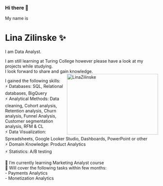 ### Hi there 👋


My name is 
# **Lina Zilinske** ✨
I am Data Analyst.

I am still learning at Turing College however please have a look at my projects while studying. <br>
I look forward to share and gain knowledge.
<img src ="https://user-images.githubusercontent.com/117217908/221829791-45ac0a78-c030-49c3-80f4-e63fed949f24.jpg" width="300" height="200" align="right" alt= LinaZilinske> <br>


I gained the following skills: <br>
⚡ Databases: SQL, Relational databases, BigQuery <br>
⚡ Analytical Methods: Data cleaning, Cohort analysis, Retention analysis, Churn analysis, Funnel Analysis, Customer segmentation analysis, RFM & CL <br>
⚡ Data Visualization: Spreadsheets, Google Looker Studio, Dashboards, PowerPoint or other <br>
⚡ Domain Knowledge: Product Analytics <br>
⚡ Statistics: A/B testing <br>

🌱 I’m currently learning Marketing Analyst course <br>
🔭 Will cover the following tasks within few months: <br>
       - Payments Analytics <br>
       - Monetization Analytics <br>


<!--
**linazili/linazili** is a ✨ _special_ ✨ repository because its `README.md` (this file) appears on your GitHub profile.

Here are some ideas to get you started:

- 🔭 I’m currently working on ...
- 🌱 I’m currently learning ...
- 👯 I’m looking to collaborate on ...
- 🤔 I’m looking for help with ...
- 💬 Ask me about ...
- 📫 How to reach me: ...
- 😄 Pronouns: ... 
- ⚡ Fun fact: ...
-->
